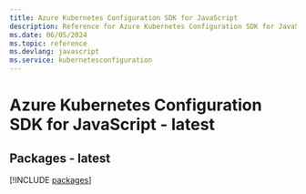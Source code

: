 ```yaml
---
title: Azure Kubernetes Configuration SDK for JavaScript
description: Reference for Azure Kubernetes Configuration SDK for JavaScript
ms.date: 06/05/2024
ms.topic: reference
ms.devlang: javascript
ms.service: kubernetesconfiguration
---
```

# Azure Kubernetes Configuration SDK for JavaScript - latest
## Packages - latest
[!INCLUDE [packages](kubernetes-configuration-index.md)]